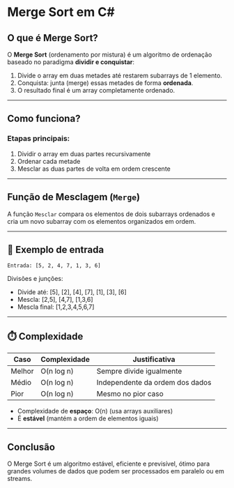 # Merge Sort em C#

## O que é Merge Sort?

O **Merge Sort** (ordenamento por mistura) é um algoritmo de ordenação baseado no paradigma **dividir e conquistar**:

1. Divide o array em duas metades até restarem subarrays de 1 elemento.
2. Conquista: junta (merge) essas metades de forma **ordenada**.
3. O resultado final é um array completamente ordenado.

---

## Como funciona?

### Etapas principais:

1. Dividir o array em duas partes recursivamente
2. Ordenar cada metade
3. Mesclar as duas partes de volta em ordem crescente

---

## Função de Mesclagem (`Merge`)

A função `Mesclar` compara os elementos de dois subarrays ordenados e cria um novo subarray com os elementos organizados em ordem.

---

## 🧪 Exemplo de entrada

```
Entrada: [5, 2, 4, 7, 1, 3, 6]
```

Divisões e junções:

- Divide até: [5], [2], [4], [7], [1], [3], [6]
- Mescla: [2,5], [4,7], [1,3,6]
- Mescla final: [1,2,3,4,5,6,7]

---

## ⏱️ Complexidade

| Caso        | Complexidade | Justificativa                         |
|-------------|--------------|----------------------------------------|
| Melhor      | O(n log n)   | Sempre divide igualmente               |
| Médio       | O(n log n)   | Independente da ordem dos dados        |
| Pior        | O(n log n)   | Mesmo no pior caso                     |

- Complexidade de **espaço**: O(n) (usa arrays auxiliares)
- É **estável** (mantém a ordem de elementos iguais)

---

## Conclusão

O Merge Sort é um algoritmo estável, eficiente e previsível, ótimo para grandes volumes de dados que podem ser processados em paralelo ou em streams.
